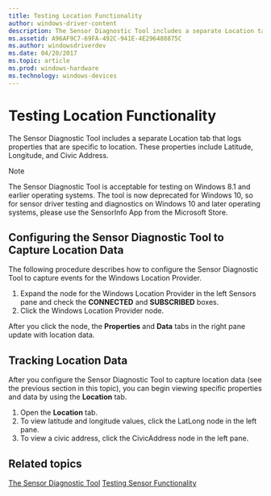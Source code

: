 ```yaml
---
title: Testing Location Functionality
author: windows-driver-content
description: The Sensor Diagnostic Tool includes a separate Location tab that logs properties that are specific to location.
ms.assetid: A96AF9C7-69FA-492C-941E-4E296488875C
ms.author: windowsdriverdev
ms.date: 04/20/2017
ms.topic: article
ms.prod: windows-hardware
ms.technology: windows-devices
---
```


# Testing Location Functionality


The Sensor Diagnostic Tool includes a separate Location tab that logs properties that are specific to location. These properties include Latitude, Longitude, and Civic Address.

>[!NOTE]
> The Sensor Diagnostic Tool is acceptable for testing on Windows 8.1 and earlier operating systems. The tool is now deprecated for Windows 10, so for sensor driver testing and diagnostics on Windows 10 and later operating systems, please use the SensorInfo App from the Microsoft Store.



## Configuring the Sensor Diagnostic Tool to Capture Location Data


The following procedure describes how to configure the Sensor Diagnostic Tool to capture events for the Windows Location Provider.

1.  Expand the node for the Windows Location Provider in the left Sensors pane and check the **CONNECTED** and **SUBSCRIBED** boxes.
2.  Click the Windows Location Provider node.

After you click the node, the **Properties** and **Data** tabs in the right pane update with location data.

## Tracking Location Data


After you configure the Sensor Diagnostic Tool to capture location data (see the previous section in this topic), you can begin viewing specific properties and data by using the **Location** tab.

1.  Open the **Location** tab.
2.  To view latitude and longitude values, click the LatLong node in the left pane.
3.  To view a civic address, click the CivicAddress node in the left pane.

## Related topics
[The Sensor Diagnostic Tool](the-sensor-diagnostic-tool.md)
[Testing Sensor Functionality](testing-sensor-functionality.md)




